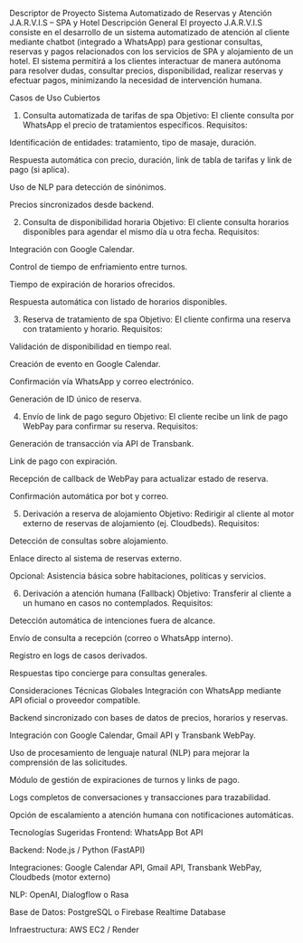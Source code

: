 Descriptor de Proyecto
Sistema Automatizado de Reservas y Atención J.A.R.V.I.S – SPA y Hotel
Descripción General
El proyecto J.A.R.V.I.S consiste en el desarrollo de un sistema automatizado de atención al cliente mediante chatbot (integrado a WhatsApp) para gestionar consultas, reservas y pagos relacionados con los servicios de SPA y alojamiento de un hotel. El sistema permitirá a los clientes interactuar de manera autónoma para resolver dudas, consultar precios, disponibilidad, realizar reservas y efectuar pagos, minimizando la necesidad de intervención humana.

Casos de Uso Cubiertos
1. Consulta automatizada de tarifas de spa
Objetivo: El cliente consulta por WhatsApp el precio de tratamientos específicos.
Requisitos:

Identificación de entidades: tratamiento, tipo de masaje, duración.

Respuesta automática con precio, duración, link de tabla de tarifas y link de pago (si aplica).

Uso de NLP para detección de sinónimos.

Precios sincronizados desde backend.

2. Consulta de disponibilidad horaria
Objetivo: El cliente consulta horarios disponibles para agendar el mismo día u otra fecha.
Requisitos:

Integración con Google Calendar.

Control de tiempo de enfriamiento entre turnos.

Tiempo de expiración de horarios ofrecidos.

Respuesta automática con listado de horarios disponibles.

3. Reserva de tratamiento de spa
Objetivo: El cliente confirma una reserva con tratamiento y horario.
Requisitos:

Validación de disponibilidad en tiempo real.

Creación de evento en Google Calendar.

Confirmación vía WhatsApp y correo electrónico.

Generación de ID único de reserva.

4. Envío de link de pago seguro
Objetivo: El cliente recibe un link de pago WebPay para confirmar su reserva.
Requisitos:

Generación de transacción vía API de Transbank.

Link de pago con expiración.

Recepción de callback de WebPay para actualizar estado de reserva.

Confirmación automática por bot y correo.

5. Derivación a reserva de alojamiento
Objetivo: Redirigir al cliente al motor externo de reservas de alojamiento (ej. Cloudbeds).
Requisitos:

Detección de consultas sobre alojamiento.

Enlace directo al sistema de reservas externo.

Opcional: Asistencia básica sobre habitaciones, políticas y servicios.

6. Derivación a atención humana (Fallback)
Objetivo: Transferir al cliente a un humano en casos no contemplados.
Requisitos:

Detección automática de intenciones fuera de alcance.

Envío de consulta a recepción (correo o WhatsApp interno).

Registro en logs de casos derivados.

Respuestas tipo concierge para consultas generales.

Consideraciones Técnicas Globales
Integración con WhatsApp mediante API oficial o proveedor compatible.

Backend sincronizado con bases de datos de precios, horarios y reservas.

Integración con Google Calendar, Gmail API y Transbank WebPay.

Uso de procesamiento de lenguaje natural (NLP) para mejorar la comprensión de las solicitudes.

Módulo de gestión de expiraciones de turnos y links de pago.

Logs completos de conversaciones y transacciones para trazabilidad.

Opción de escalamiento a atención humana con notificaciones automáticas.

Tecnologías Sugeridas
Frontend: WhatsApp Bot API

Backend: Node.js / Python (FastAPI)

Integraciones: Google Calendar API, Gmail API, Transbank WebPay, Cloudbeds (motor externo)

NLP: OpenAI, Dialogflow o Rasa

Base de Datos: PostgreSQL o Firebase Realtime Database

Infraestructura: AWS EC2 / Render

